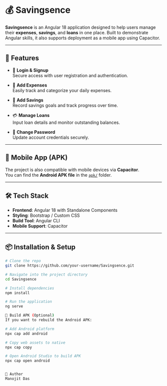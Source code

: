 # 💰 Savingsence

**Savingsence** is an Angular 18 application designed to help users manage their **expenses**, **savings**, and **loans** in one place. Built to demonstrate Angular skills, it also supports deployment as a mobile app using Capacitor.

---

## 🚀 Features

- 🔐 **Login & Signup**  
  Secure access with user registration and authentication.

- 💸 **Add Expenses**  
  Easily track and categorize your daily expenses.

- 🏦 **Add Savings**  
  Record savings goals and track progress over time.

- 💳 **Manage Loans**  
  Input loan details and monitor outstanding balances.

- 🔄 **Change Password**  
  Update account credentials securely.

---

## 📱 Mobile App (APK)

The project is also compatible with mobile devices via **Capacitor**.  
You can find the **Android APK file** in the [`apk/`](./apk) folder.

---

## 🛠️ Tech Stack

- **Frontend**: Angular 18 with Standalone Components
- **Styling**: Bootstrap / Custom CSS
- **Build Tool**: Angular CLI
- **Mobile Support**: Capacitor

---

## 📦 Installation & Setup

```bash
# Clone the repo
git clone https://github.com/your-username/Savingsence.git

# Navigate into the project directory
cd Savingsence

# Install dependencies
npm install

# Run the application
ng serve

🔄 Build APK (Optional)
If you want to rebuild the Android APK:

# Add Android platform
npx cap add android

# Copy web assets to native
npx cap copy

# Open Android Studio to build APK
npx cap open android


🙌 Author
Manojit Das
